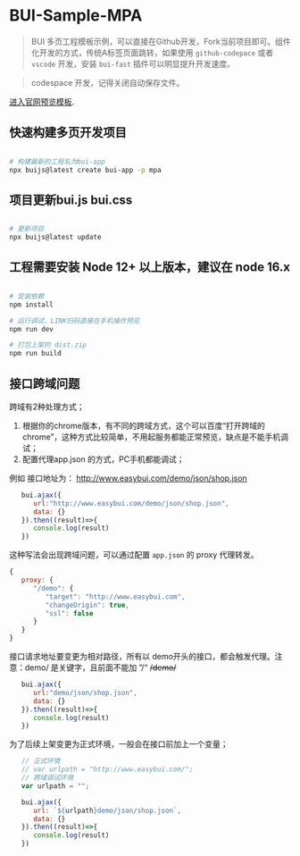 # BUI-Sample-MPA

> BUI 多页工程模板示例，可以直接在Github开发，Fork当前项目即可。组件化开发的方式，传统A标签页面跳转，如果使用 `github-codepace` 或者`vscode` 开发，安装 `bui-fast` 插件可以明显提升开发速度。

> codespace 开发，记得关闭自动保存文件。

[进入官网预览模板](http://www.easybui.com/).


## 快速构建多页开发项目

```bash

# 构建最新的工程名为bui-app
npx buijs@latest create bui-app -p mpa

```

## 项目更新bui.js bui.css

```bash

# 更新项目
npx buijs@latest update
```

## 工程需要安装 Node 12+ 以上版本，建议在 node 16.x

```bash

# 安装依赖
npm install

# 运行调试，LINK扫码直接在手机操作预览
npm run dev

# 打包上架的 dist.zip
npm run build

```


## 接口跨域问题

跨域有2种处理方式；

1. 根据你的chrome版本，有不同的跨域方式，这个可以百度“打开跨域的chrome”，这种方式比较简单，不用起服务都能正常预览，缺点是不能手机调试；
2. 配置代理app.json 的方式，PC手机都能调试；

例如 接口地址为： http://www.easybui.com/demo/json/shop.json

```js
   bui.ajax({
      url:"http://www.easybui.com/demo/json/shop.json",
      data: {}
   }).then((result)=>{
      console.log(result)
   })
```

这种写法会出现跨域问题，可以通过配置 `app.json` 的 proxy 代理转发。

```js
{
   proxy: {
      "/demo": {
         "target": "http://www.easybui.com",
         "changeOrigin": true,
         "ssl": false
      }
   }
}
```

接口请求地址要变更为相对路径，所有以 demo开头的接口，都会触发代理。注意：demo/ 是关键字，且前面不能加 ”/“ <del>/demo/</del>

```js
   bui.ajax({
      url:"demo/json/shop.json",
      data: {}
   }).then((result)=>{
      console.log(result)
   })
```

为了后续上架变更为正式环境，一般会在接口前加上一个变量；

```js
   // 正式环境
   // var urlpath = "http://www.easybui.com/";
   // 跨域调试环境
   var urlpath = "";

   bui.ajax({
      url: `${urlpath}demo/json/shop.json`,
      data: {}
   }).then((result)=>{
      console.log(result)
   })
```
